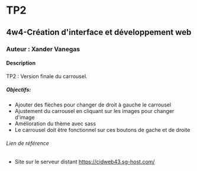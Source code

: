 # TP2
## 4w4-Création d'interface et développement web
### Auteur : Xander Vanegas

#### Description
TP2 : Version finale du carrousel.

##### Objectifs: 
- Ajouter des flèches pour changer de droit à gauche le carrousel
- Ajustement du carrousel en cliquant sur les images pour changer d'image
- Amélioration du thème avec sass
- Le carrousel doit être fonctionnel sur ces boutons de gache et de droite 



###### Lien de référence
- Site sur le serveur distant 
https://cidweb43.sg-host.com/
